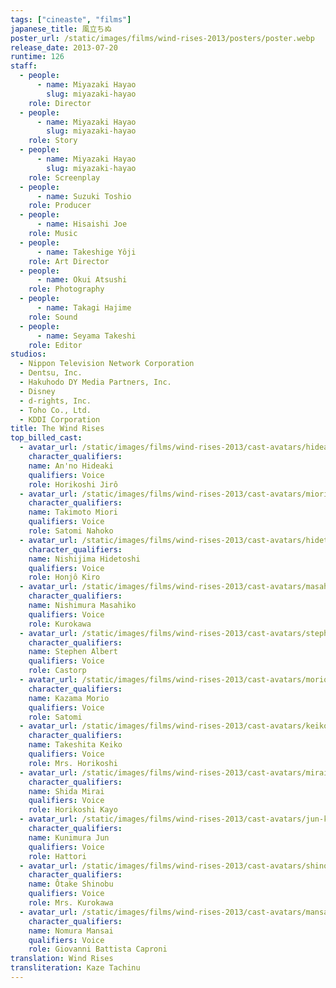 ```yaml
---
tags: ["cineaste", "films"]
japanese_title: 風立ちぬ
poster_url: /static/images/films/wind-rises-2013/posters/poster.webp
release_date: 2013-07-20
runtime: 126
staff:
  - people:
      - name: Miyazaki Hayao
        slug: miyazaki-hayao
    role: Director
  - people:
      - name: Miyazaki Hayao
        slug: miyazaki-hayao
    role: Story
  - people:
      - name: Miyazaki Hayao
        slug: miyazaki-hayao
    role: Screenplay
  - people:
      - name: Suzuki Toshio
    role: Producer
  - people:
      - name: Hisaishi Joe
    role: Music
  - people:
      - name: Takeshige Yôji
    role: Art Director
  - people:
      - name: Okui Atsushi
    role: Photography
  - people:
      - name: Takagi Hajime
    role: Sound
  - people:
      - name: Seyama Takeshi
    role: Editor
studios:
  - Nippon Television Network Corporation
  - Dentsu, Inc.
  - Hakuhodo DY Media Partners, Inc.
  - Disney
  - d-rights, Inc.
  - Toho Co., Ltd.
  - KDDI Corporation
title: The Wind Rises
top_billed_cast:
  - avatar_url: /static/images/films/wind-rises-2013/cast-avatars/hideaki-anno-0.webp
    character_qualifiers:
    name: An'no Hideaki
    qualifiers: Voice
    role: Horikoshi Jirô
  - avatar_url: /static/images/films/wind-rises-2013/cast-avatars/miori-takimoto-0.webp
    character_qualifiers:
    name: Takimoto Miori
    qualifiers: Voice
    role: Satomi Nahoko
  - avatar_url: /static/images/films/wind-rises-2013/cast-avatars/hidetoshi-nishijima-0.webp
    character_qualifiers:
    name: Nishijima Hidetoshi
    qualifiers: Voice
    role: Honjô Kiro
  - avatar_url: /static/images/films/wind-rises-2013/cast-avatars/masahiko-nishimura-0.webp
    character_qualifiers:
    name: Nishimura Masahiko
    qualifiers: Voice
    role: Kurokawa
  - avatar_url: /static/images/films/wind-rises-2013/cast-avatars/stephen-albert-0.webp
    character_qualifiers:
    name: Stephen Albert
    qualifiers: Voice
    role: Castorp
  - avatar_url: /static/images/films/wind-rises-2013/cast-avatars/morio-kazama-0.webp
    character_qualifiers:
    name: Kazama Morio
    qualifiers: Voice
    role: Satomi
  - avatar_url: /static/images/films/wind-rises-2013/cast-avatars/keiko-takeshita-0.webp
    character_qualifiers:
    name: Takeshita Keiko
    qualifiers: Voice
    role: Mrs. Horikoshi
  - avatar_url: /static/images/films/wind-rises-2013/cast-avatars/mirai-shida-0.webp
    character_qualifiers:
    name: Shida Mirai
    qualifiers: Voice
    role: Horikoshi Kayo
  - avatar_url: /static/images/films/wind-rises-2013/cast-avatars/jun-kunimura-0.webp
    character_qualifiers:
    name: Kunimura Jun
    qualifiers: Voice
    role: Hattori
  - avatar_url: /static/images/films/wind-rises-2013/cast-avatars/shinobu-otake-0.webp
    character_qualifiers:
    name: Ôtake Shinobu
    qualifiers: Voice
    role: Mrs. Kurokawa
  - avatar_url: /static/images/films/wind-rises-2013/cast-avatars/mansai-nomura-0.webp
    character_qualifiers:
    name: Nomura Mansai
    qualifiers: Voice
    role: Giovanni Battista Caproni
translation: Wind Rises
transliteration: Kaze Tachinu
---
```


